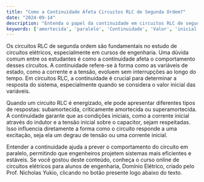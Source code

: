 ```yaml
---
title: "Como a Continuidade Afeta Circuitos RLC de Segunda Ordem?"
date: "2024-09-14"
description: "Entenda o papel da continuidade em circuitos RLC de segunda ordem e como ela influencia o comportamento do sistema."
keywords: ['amortecida', 'paralelo', 'Continuidade', 'Valor', 'inicial', 'RLC', 'Ordem']
---
```


Os circuitos RLC de segunda ordem são fundamentais no estudo de circuitos elétricos, especialmente em cursos de engenharia. Uma dúvida comum entre os estudantes é como a continuidade afeta o comportamento desses circuitos. A continuidade refere-se à forma como as variáveis de estado, como a corrente e a tensão, evoluem sem interrupções ao longo do tempo. Em circuitos RLC, a continuidade é crucial para determinar a resposta do sistema, especialmente quando se considera o valor inicial das variáveis.

Quando um circuito RLC é energizado, ele pode apresentar diferentes tipos de respostas: subamortecida, criticamente amortecida ou superamortecida. A continuidade garante que as condições iniciais, como a corrente inicial através do indutor e a tensão inicial sobre o capacitor, sejam respeitadas. Isso influencia diretamente a forma como o circuito responde a uma excitação, seja ela um degrau de tensão ou uma corrente inicial.

Entender a continuidade ajuda a prever o comportamento do circuito em paralelo, permitindo que engenheiros projetem sistemas mais eficientes e estáveis. Se você gostou deste conteúdo, conheça o curso online de circuitos elétricos para alunos de engenharia, Domínio Elétrico, criado pelo Prof. Nicholas Yukio, clicando no botão presente logo abaixo do texto.